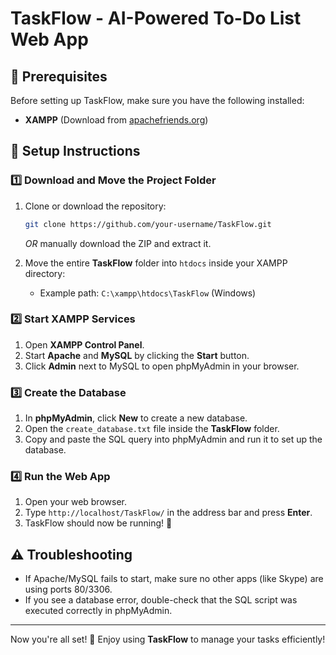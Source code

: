 # TaskFlow - AI-Powered To-Do List Web App

## 📌 Prerequisites
Before setting up TaskFlow, make sure you have the following installed:
- **XAMPP** (Download from [apachefriends.org](https://www.apachefriends.org/))

## 🔧 Setup Instructions

### 1️⃣ Download and Move the Project Folder
1. Clone or download the repository:
   ```bash
   git clone https://github.com/your-username/TaskFlow.git
   ```
   *OR* manually download the ZIP and extract it.

2. Move the entire **TaskFlow** folder into `htdocs` inside your XAMPP directory:
   - Example path: `C:\xampp\htdocs\TaskFlow` (Windows)

### 2️⃣ Start XAMPP Services
1. Open **XAMPP Control Panel**.
2. Start **Apache** and **MySQL** by clicking the **Start** button.
3. Click **Admin** next to MySQL to open phpMyAdmin in your browser.

### 3️⃣ Create the Database
1. In **phpMyAdmin**, click **New** to create a new database.
2. Open the `create_database.txt` file inside the **TaskFlow** folder.
3. Copy and paste the SQL query into phpMyAdmin and run it to set up the database.

### 4️⃣ Run the Web App
1. Open your web browser.
2. Type `http://localhost/TaskFlow/` in the address bar and press **Enter**.
3. TaskFlow should now be running! 🚀

## ⚠️ Troubleshooting
- If Apache/MySQL fails to start, make sure no other apps (like Skype) are using ports 80/3306.
- If you see a database error, double-check that the SQL script was executed correctly in phpMyAdmin.

---
Now you're all set! 🎉 Enjoy using **TaskFlow** to manage your tasks efficiently!
